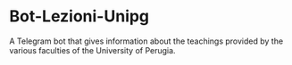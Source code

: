 # Bot-Lezioni-Unipg
A Telegram bot that gives information about the teachings provided by the various faculties of the University of Perugia.